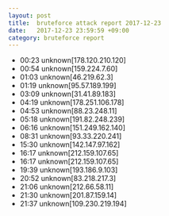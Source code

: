 ```yaml
---
layout: post
title:  bruteforce attack report 2017-12-23
date:   2017-12-23 23:59:59 +09:00
category: bruteforce report
---
```


* 00:23 unknown[178.120.210.120]
* 00:54 unknown[159.224.7.60]
* 01:03 unknown[46.219.62.3]
* 01:19 unknown[95.57.189.199]
* 03:09 unknown[31.41.89.183]
* 04:19 unknown[178.251.106.178]
* 04:53 unknown[88.23.248.11]
* 05:18 unknown[191.82.248.239]
* 06:16 unknown[151.249.162.140]
* 08:31 unknown[93.33.220.241]
* 15:30 unknown[142.147.97.162]
* 16:17 unknown[212.159.107.65]
* 16:17 unknown[212.159.107.65]
* 19:39 unknown[193.186.9.103]
* 20:52 unknown[83.218.217.3]
* 21:06 unknown[212.66.58.11]
* 21:30 unknown[201.87.159.14]
* 21:37 unknown[109.230.219.194]
